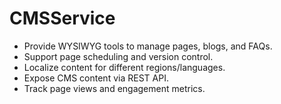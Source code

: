 # CMSService
- Provide WYSIWYG tools to manage pages, blogs, and FAQs.
- Support page scheduling and version control.
- Localize content for different regions/languages.
- Expose CMS content via REST API.
- Track page views and engagement metrics.

